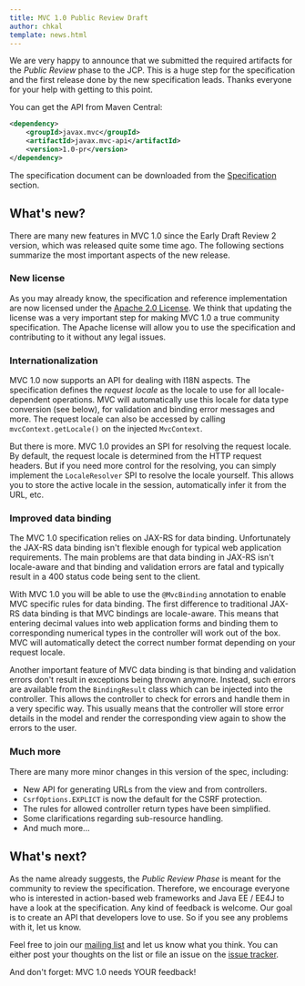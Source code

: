 ```yaml
---
title: MVC 1.0 Public Review Draft
author: chkal
template: news.html
---
```


We are very happy to announce that we submitted the required artifacts for the *Public Review* phase 
to the JCP. This is a huge step for the specification and the first release done by the new 
specification leads. Thanks everyone for your help with getting to this point.

You can get the API from Maven Central:

```xml
<dependency>
    <groupId>javax.mvc</groupId>
    <artifactId>javax.mvc-api</artifactId>
    <version>1.0-pr</version>
</dependency>
```

The specification document can be downloaded from the [Specification](/spec/) section.

## What's new?

There are many new features in MVC 1.0 since the Early Draft Review 2 version, which was
released quite some time ago. The following sections summarize the most important aspects of 
the new release.

### New license

As you may already know, the specification and reference implementation are now licensed under the
[Apache 2.0 License](https://www.apache.org/licenses/LICENSE-2.0). We think that updating the license
was a very important step for making MVC 1.0 a true community specification. The Apache license
will allow you to use the specification and contributing to it without any legal issues.

### Internationalization

MVC 1.0 now supports an API for dealing with I18N aspects. The specification defines the *request locale*
as the locale to use for all locale-dependent operations. MVC will automatically use this locale for 
data type conversion (see below), for validation and binding error messages and more. The request 
locale can also be accessed by calling `mvcContext.getLocale()` on the injected `MvcContext`.

But there is more. MVC 1.0 provides an SPI for resolving the request locale. By default, the request locale
is determined from the HTTP request headers. But if you need more control for the resolving, you
can simply implement the `LocaleResolver` SPI to resolve the locale yourself. This allows you to store
the active locale in the session, automatically infer it from the URL, etc.

### Improved data binding

The MVC 1.0 specification relies on JAX-RS for data binding. Unfortunately the JAX-RS data binding
isn't flexible enough for typical web application requirements. The main problems are that data binding
in JAX-RS isn't locale-aware and that binding and validation errors are fatal and typically result in
a 400 status code being sent to the client.

With MVC 1.0 you will be able to use the `@MvcBinding` annotation to enable MVC specific rules for
data binding. The first difference to traditional JAX-RS data binding is that MVC bindings are 
locale-aware. This means that entering decimal values into web application forms and binding
them to corresponding numerical types in the controller will work out of the box. MVC will 
automatically detect the correct number format depending on your request locale.

Another important feature of MVC data binding is that binding and validation errors don't result in
exceptions being thrown anymore. Instead, such errors are available from the `BindingResult` class
which can be injected into the controller. This allows the controller to check for errors and
handle them in a very specific way. This usually means that the controller will
store error details in the model and render the corresponding view again to show the errors
to the user.

### Much more

There are many more minor changes in this version of the spec, including:

  * New API for generating URLs from the view and from controllers.
  * `CsrfOptions.EXPLICT` is now the default for the CSRF protection.
  * The rules for allowed controller return types have been simplified.
  * Some clarifications regarding sub-resource handling.
  * And much more...

## What's next?

As the name already suggests, the *Public Review Phase* is meant for the community to review the
specification. Therefore, we encourage everyone who is interested in action-based web frameworks
and Java EE / EE4J to have a look at the specification. Any kind of feedback is welcome. Our goal
is to create an API that developers love to use. So if you see any problems with it, let us know. 

Feel free to join our [mailing list](https://groups.google.com/forum/#!forum/jsr371-users) and 
let us know what you think. You can either post your thoughts on the list or file an issue on the 
[issue tracker](https://github.com/mvc-spec/mvc-spec/issues).

And don't forget: MVC 1.0 needs YOUR feedback!
